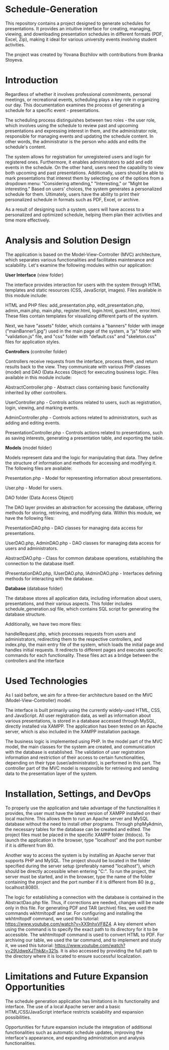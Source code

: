 # Schedule-Generation
This repository contains a project designed to generate schedules for presentations. It provides an intuitive interface for creating, managing, viewing, and downloading presentation schedules in different formats (PDF, Excel, Zip), making it ideal for various university events involving student activities.

The project was created by Yovana Bozhilov with contributions from Branka Stoyeva.

# Introduction
Regardless of whether it involves professional commitments, personal meetings, or recreational events, scheduling plays a key role in organizing our day. This documentation examines the process of generating a schedule for a specific event - presentations.

The scheduling process distinguishes between two roles - the user role, which involves using the schedule to review past and upcoming presentations and expressing interest in them, and the administrator role, responsible for managing events and updating the schedule content. In other words, the administrator is the person who adds and edits the schedule's content.

The system allows for registration for unregistered users and login for registered ones. Furthermore, it enables administrators to add and edit events in the schedule. On the other hand, users need the capability to view both upcoming and past presentations. Additionally, users should be able to mark presentations that interest them by selecting one of the options from a dropdown menu: "Considering attending," "Interesting," or "Might be interesting." Based on users' choices, the system generates a personalized schedule for them. Ultimately, users have the ability to print their personalized schedule in formats such as PDF, Excel, or archive.

As a result of designing such a system, users will have access to a personalized and optimized schedule, helping them plan their activities and time more effectively.

# Analysis and Solution Design
The application is based on the Model-View-Controller (MVC) architecture, which separates various functionalities and facilitates maintenance and scalability. Let's examine the following modules within our application:

**User Interface** (view folder)

The interface provides interaction for users with the system through HTML templates and static resources (CSS, JavaScript, images). Files available in this module include:

HTML and PHP files: add_presentation.php, edit_presentation.php, admin_main.php, main.php, register.html, login.html, guest.html, error.html. These files contain templates for visualizing different parts of the system.

Next, we have "assets" folder, which contains a "banners" folder with image ("mainBanner1.jpg") used in the main page of the system, a "js" folder with "validation.js" file, and "css" folder with "default.css" and "skeleton.css" files for application styles.

**Controllers** (controller folder)

Controllers receive requests from the interface, process them, and return results back to the view. They communicate with various PHP classes (model) and DAO (Data Access Object) for executing business logic. Files available in this module include:

AbstractController.php - Abstract class containing basic functionality inherited by other controllers.

UserController.php - Controls actions related to users, such as registration, login, viewing, and marking events.

AdminController.php - Controls actions related to administrators, such as adding and editing events.

PresentationController.php - Controls actions related to presentations, such as saving interests, generating a presentation table, and exporting the table.

**Models** (model folder)

Models represent data and the logic for manipulating that data. They define the structure of information and methods for accessing and modifying it. The following files are available:

Presentation.php - Model for representing information about presentations.

User.php - Model for users.

DAO folder (Data Access Object)

The DAO layer provides an abstraction for accessing the database, offering methods for storing, retrieving, and modifying data. Within this module, we have the following files:

PresentationDAO.php - DAO classes for managing data access for presentations.

UserDAO.php, AdminDAO.php - DAO classes for managing data access for users and administrators.

AbstractDAO.php - Class for common database operations, establishing the connection to the database itself.

IPresentationDAO.php, IUserDAO.php, IAdminDAO.php - Interfaces defining methods for interacting with the database.

**Database** (database folder)

The database stores all application data, including information about users, presentations, and their various aspects. This folder includes schedule_generation.sql file, which contains SQL script for generating the database structure.

Additionally, we have two more files:

handleRequest.php, which processes requests from users and administrators, redirecting them to the respective controllers, and index.php, the main entry file of the system, which loads the initial page and handles initial requests. It redirects to different pages and executes specific commands for each functionality. These files act as a bridge between the controllers and the interface

# Used Technologies
As I said before, we aim for a three-tier architecture based on the MVC (Model-View-Controller) model.

The interface is built primarily using the currently widely-used HTML, CSS, and JavaScript. All user registration data, as well as information about various presentations, is stored in a database accessed through MySQL, directly installed via XAMPP. The application has been tested on an Apache server, which is also included in the XAMPP installation package.

The business logic is implemented using PHP. In the model part of the MVC model, the main classes for the system are created, and communication with the database is established. The validation of user registration information and restriction of their access to certain functionalities, depending on their type (user/administrator), is performed in this part. The controller part of the MVC model is responsible for retrieving and sending data to the presentation layer of the system.

# Installation, Settings, and DevOps
To properly use the application and take advantage of the functionalities it provides, the user must have the latest version of XAMPP installed on their local machine. This allows them to run an Apache server and MySQL database without the need to install other programs. Through phpMyAdmin, the necessary tables for the database can be created and edited. The project files must be placed in the specific XAMPP folder (htdocs). To launch the application in the browser, type "localhost" and the port number if it is different from 80.

Another way to access the system is by installing an Apache server that supports PHP and MySQL. The project should be located in the folder specified during the server setup (preferably named "localhost"), which should be directly accessible when entering "C:". To run the project, the server must be started, and in the browser, type the name of the folder containing the project and the port number if it is different from 80 (e.g., localhost:8080).

The logic for establishing a connection with the database is contained in the AbstractDao.php file. Thus, if corrections are needed, changes will be made only in this file. For generating PDF and TAR (archive) files, we used the commands wkhtmltopdf and tar. For configuring and installing the wkhtmltopdf command, we used this tutorial: https://www.youtube.com/watch?v=XX9nhxVF8Z4. A key element when using the command is to specify the exact path to its directory for it to be accessible. The wkhtmltopdf command is used to convert HTML to PDF. For archiving our table, we used the tar command, and to implement and study it, we used this tutorial: https://www.youtube.com/watch?v=29UdweXJThk&t=321s. It is also accessed by providing the full path to the directory where it is located to ensure successful localization.

# Limitations and Future Expansion Opportunities
The schedule generation application has limitations in its functionality and interface. The use of a local Apache server and a basic HTML/CSS/JavaScript interface restricts scalability and expansion possibilities.

Opportunities for future expansion include the integration of additional functionalities such as automatic schedule updates, improving the interface's appearance, and expanding administration and analysis functionalities.
